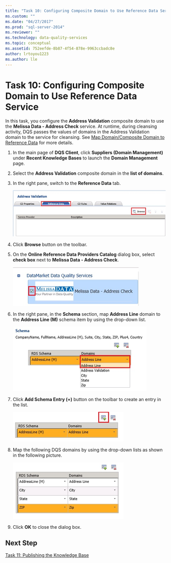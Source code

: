 ```yaml
---
title: "Task 10: Configuring Composite Domain to Use Reference Data Service | Microsoft Docs"
ms.custom: ""
ms.date: "04/27/2017"
ms.prod: "sql-server-2014"
ms.reviewer: ""
ms.technology: data-quality-services
ms.topic: conceptual
ms.assetid: 752eefde-8b87-4f54-878e-9963ccbadc8e
author: lrtoyou1223
ms.author: lle
---
```

# Task 10: Configuring Composite Domain to Use Reference Data Service
  In this task, you configure the **Address Validation** composite domain to use the **Melissa Data - Address Check** service. At runtime, during cleansing activity, DQS passes the values of domains in the Address Validation domain to the service for cleansing. See [Map Domain/Composite Domain to Reference Data](https://msdn.microsoft.com/library/hh213030.aspx) for more details.  
  
1.  In the main page of **DQS Client**, click **Suppliers (Domain Management)** under **Recent Knowledge Bases** to launch the **Domain Management** page.  
  
2.  Select the **Address Validation** composite domain in the **list of domains**.  
  
3.  In the right pane, switch to the **Reference Data** tab.  
  
     ![Reference Data Tab](../../2014/tutorials/media/et-configuringcdtouserds-01.jpg "Reference Data Tab")  
  
4.  Click **Browse** button on the toolbar.  
  
5.  On the **Online Reference Data Providers Catalog** dialog box, select **check box** next to **Melissa Data - Address Check**.  
  
     ![Select Melissa Data - Address Check](../../2014/tutorials/media/et-configuringcdtouserds-02.jpg "Select Melissa Data - Address Check")  
  
6.  In the right pane, in the **Schema** section, map **Address Line** domain to the **Address Line (M)** schema item by using the drop-down list.  
  
     ![Map RDS Schema Item to Domain](../../2014/tutorials/media/et-configuringcdtouserds-03.jpg "Map RDS Schema Item to Domain")  
  
7.  Click **Add Schema Entry (+)** button on the toolbar to create an entry in the list.  
  
     ![Add Schema Entry Toolbar Button](../../2014/tutorials/media/et-configuringcdtouserds-04.jpg "Add Schema Entry Toolbar Button")  
  
8.  Map the following DQS domains by using the drop-down lists as shown in the following picture.  
  
     ![Map RDS Schema Items to Domains](../../2014/tutorials/media/et-configuringcdtouserds-05.jpg "Map RDS Schema Items to Domains")  
  
9. Click **OK** to close the dialog box.  
  
## Next Step  
 [Task 11: Publishing the Knowledge Base](../../2014/tutorials/task-11-publishing-the-knowledge-base.md)  
  
  
